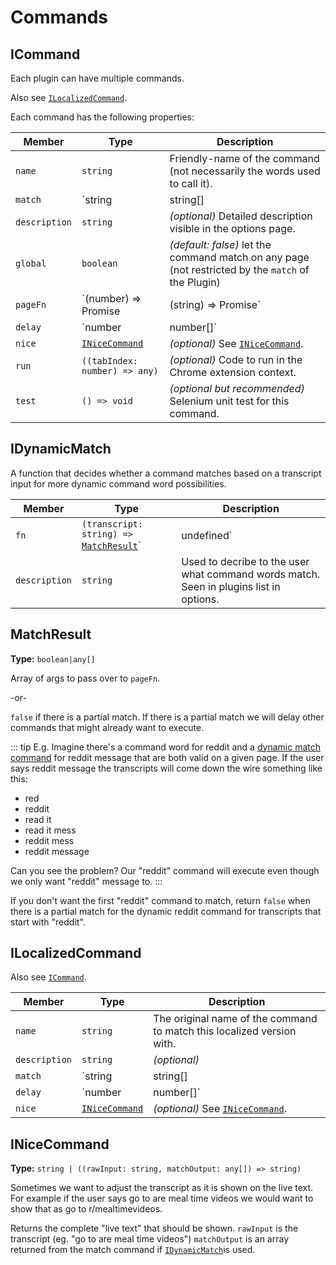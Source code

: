 # Commands
## ICommand
Each plugin can have multiple commands.

Also see [`ILocalizedCommand`](/api-reference/command.md#ilocalizedcommand).

Each command has the following properties:

Member |    Type    | Description
-------|------------|-------------
`name` | `string`   | Friendly-name of the command (not necessarily the words used to call it).
`match`| `string | string[] | `[`IDynamicMatch`](/api-reference/command.md#idynamicmatch) | The word(s) the user can say to execute this command. Use "#" in the string as an ordinal place holder. Use "*" as a wildcard placeholder. Lastly, a function [`IDynamicMatch`](/api-reference/command.md#idynamicmatch) can be used for the most advanced cases.
`description` | `string` | _(optional)_ Detailed description visible in the options page.
`global` | `boolean` |  _(default: false)_ let the command match on any page (not restricted by the `match` of the Plugin)
`pageFn` | `(number) => Promise<any> | (string) => Promise<any>` | _(optional)_ The async function to run on the page when the command is called. There will be a number parameter if the match string accepts an ordinal (eg. has a `#`) in it, or a string argument if the match string accepts a wildcard (eg. has a `*` in it).
`delay` | `number | number[]` | _(optional)_ How long to wait for additional input for before executing this command. <br><br> For example with the Google command the user can have a long search term like "search how to boost my wifi signal" in order to prevent the command from executing the search as soon as it hears "search how" instead of the full phrase, we put a delay so that it waits for X ms since the last voice input. <br><br> Use an array with indices that correspond to the different match strings if you should have different delays based on the match string.
`nice` | [`INiceCommand`](/api-reference/command.md#inicecommand) |  _(optional)_ See [`INiceCommand`](/api-reference/command.md#inicecommand).
`run` | `((tabIndex: number) => any)` | _(optional)_ Code to run in the Chrome extension context.
`test` | `() => void` | _(optional but recommended)_ Selenium unit test for this command.


## IDynamicMatch

A function that decides whether a command matches based on a transcript input for more dynamic command word possibilities.

Member | Type | Description
-------|------|---------------
`fn` | `(transcript: string) => `[`MatchResult`](/api-reference/command.md#matchresult)`| undefined` | A function that takes in the transcript and returns a [`MatchResult`](/api-reference/command.md#matchresult)if the command should execute on the given transcript.
`description` | `string` | Used to decribe to the user what command words match. Seen in plugins list in options.

## MatchResult

**Type:** `boolean|any[]`

Array of args to pass over to `pageFn`.


-or-


`false` if there is a partial match. If there is a partial match we will delay other commands that might already want to execute.

::: tip E.g.
Imagine there's a command word for <span class="voice-cmd">reddit</span> and a [dynamic match command](/api-reference/command.md#idynamicmatch) for <span class="voice-cmd">reddit message</span> that are both valid on a given page. If the user says <span class="voice-cmd">reddit message</span> the transcripts will come down the wire something like this:

 - red
 - reddit
 - read it
 - read it mess
 - reddit mess
 - reddit message

 Can you see the problem? Our "reddit" command will execute even though we only want "reddit" message to.
:::

If you don't want the first "reddit" command to match, return `false` when there is a partial match for the dynamic <span class="voice-cmd">reddit</span> command for transcripts that start with "reddit".

## ILocalizedCommand

Also see [`ICommand`](/api-reference/command.md#icommand).

Member | Type       | Description
-------|------------|-------------
`name`   | `string`   | The original name of the command to match this localized version with.
`description` | `string` | _(optional)_
`match`  | `string | string[] | `[`IDynamicMatch`](/api-reference/command.md#idynamicmatch) | The way localized version of command match can be completely different from the base English version.
`delay` | `number | number[]` | _(optional)_ Delays for a localized version of a command can be completely different from the base English version.
`nice` | [`INiceCommand`](/api-reference/command.md#inicecommand) | _(optional)_ See [`INiceCommand`](/api-reference/command.md#inicecommand).

## INiceCommand

**Type:** `string | ((rawInput: string, matchOutput: any[]) => string)`


Sometimes we want to adjust the transcript as it is shown on the live text. For example if the user says <span class="voice-cmd">go to are meal time videos</span> we would want to show that as <span class="voice-cmd">go to r/mealtimevideos</span>.

Returns the complete "live text" that should be shown. `rawInput` is the transcript (eg. "go to are meal time videos") `matchOutput` is an array returned from the match command if [`IDynamicMatch`](/api-reference/command.md#idynamicmatch)is used.

